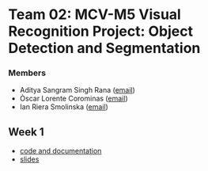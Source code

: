 # Team 02: MCV-M5 Visual Recognition Project: Object Detection and Segmentation

### Members
- Aditya Sangram Singh Rana ([email](mailto:adityasangramsingh.rana@e-campus.uab.cat))
- Òscar Lorente Corominas ([email](mailto:oscar.lorentec@e-campus.uab.cat))
- Ian Riera Smolinska ([email](mailto:ianpau.riera@e-campus.uab.cat))
 
## Week 1
- [code and documentation](https://github.com/IanRiera/MCV-M5/tree/main/week1)
- [slides](https://docs.google.com/presentation/d/1h5jdP4lXGR8VgvhVh47yqUHJ9bJFIs4zSOKA_SLklZ4/edit?usp=sharing)
